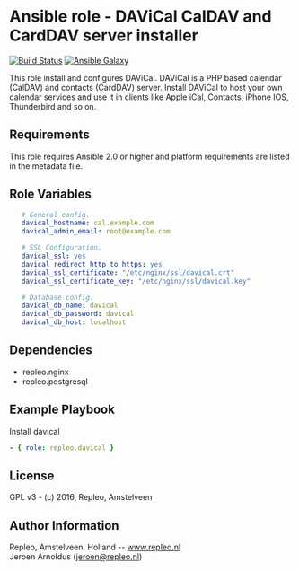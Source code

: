 Ansible role - DAViCal CalDAV and CardDAV server installer
=====

[![Build Status](https://travis-ci.org/repleo/ansible-role-davical.svg?branch=master)](https://travis-ci.org/repleo/ansible-role-davical)
[![Ansible Galaxy](http://img.shields.io/badge/galaxy-repleo.davical-660198.svg?style=flat)](https://galaxy.ansible.com/repleo/davical)

This role install and configures DAViCal. DAViCal is a PHP based calendar (CalDAV) and contacts (CardDAV) server. Install DAViCal to host your own calendar services and use it in clients like Apple iCal, Contacts, iPhone IOS, Thunderbird and so on.

Requirements
------------

This role requires Ansible 2.0 or higher and platform requirements are listed in the metadata file.

Role Variables
--------------

```yaml
   # General config.
   davical_hostname: cal.example.com
   davical_admin_email: root@example.com

   # SSL Configuration.
   davical_ssl: yes
   davical_redirect_http_to_https: yes
   davical_ssl_certificate: "/etc/nginx/ssl/davical.crt"
   davical_ssl_certificate_key: "/etc/nginx/ssl/davical.key"

   # Database config.
   davical_db_name: davical
   davical_db_password: davical
   davical_db_host: localhost
```

Dependencies
------------

- repleo.nginx
- repleo.postgresql

Example Playbook
----------------

Install davical
```yaml
- { role: repleo.davical }
```


License
-------

GPL v3 - (c) 2016, Repleo, Amstelveen

Author Information
------------------

Repleo, Amstelveen, Holland -- www.repleo.nl  
Jeroen Arnoldus (jeroen@repleo.nl)


